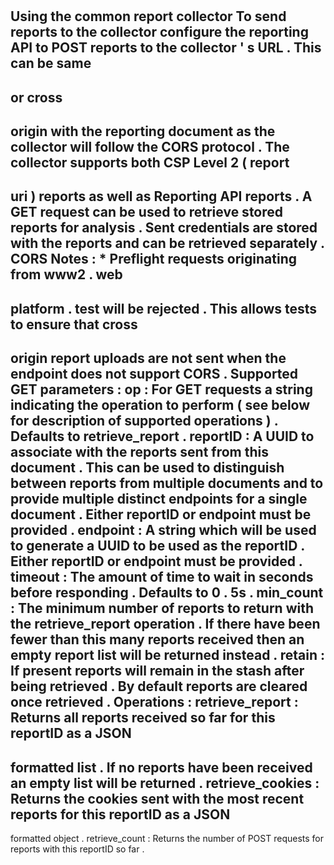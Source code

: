 #
Using
the
common
report
collector
To
send
reports
to
the
collector
configure
the
reporting
API
to
POST
reports
to
the
collector
'
s
URL
.
This
can
be
same
-
or
cross
-
origin
with
the
reporting
document
as
the
collector
will
follow
the
CORS
protocol
.
The
collector
supports
both
CSP
Level
2
(
report
-
uri
)
reports
as
well
as
Reporting
API
reports
.
A
GET
request
can
be
used
to
retrieve
stored
reports
for
analysis
.
Sent
credentials
are
stored
with
the
reports
and
can
be
retrieved
separately
.
CORS
Notes
:
*
Preflight
requests
originating
from
www2
.
web
-
platform
.
test
will
be
rejected
.
This
allows
tests
to
ensure
that
cross
-
origin
report
uploads
are
not
sent
when
the
endpoint
does
not
support
CORS
.
Supported
GET
parameters
:
op
:
For
GET
requests
a
string
indicating
the
operation
to
perform
(
see
below
for
description
of
supported
operations
)
.
Defaults
to
retrieve_report
.
reportID
:
A
UUID
to
associate
with
the
reports
sent
from
this
document
.
This
can
be
used
to
distinguish
between
reports
from
multiple
documents
and
to
provide
multiple
distinct
endpoints
for
a
single
document
.
Either
reportID
or
endpoint
must
be
provided
.
endpoint
:
A
string
which
will
be
used
to
generate
a
UUID
to
be
used
as
the
reportID
.
Either
reportID
or
endpoint
must
be
provided
.
timeout
:
The
amount
of
time
to
wait
in
seconds
before
responding
.
Defaults
to
0
.
5s
.
min_count
:
The
minimum
number
of
reports
to
return
with
the
retrieve_report
operation
.
If
there
have
been
fewer
than
this
many
reports
received
then
an
empty
report
list
will
be
returned
instead
.
retain
:
If
present
reports
will
remain
in
the
stash
after
being
retrieved
.
By
default
reports
are
cleared
once
retrieved
.
Operations
:
retrieve_report
:
Returns
all
reports
received
so
far
for
this
reportID
as
a
JSON
-
formatted
list
.
If
no
reports
have
been
received
an
empty
list
will
be
returned
.
retrieve_cookies
:
Returns
the
cookies
sent
with
the
most
recent
reports
for
this
reportID
as
a
JSON
-
formatted
object
.
retrieve_count
:
Returns
the
number
of
POST
requests
for
reports
with
this
reportID
so
far
.
